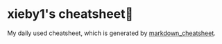 # xieby1's cheatsheet📃

My daily used cheatsheet,
which is generated by [markdown_cheatsheet](https://github.com/xieby1/markdown_cheatsheet).
